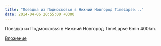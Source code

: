 ```yaml
---
title: "Поездка из Подмосковья в Нижний Новгород TimeLapse..."
date: 2014-04-06 20:55:00 +0300
---
```


Поездка из Подмосковья в Нижний Новгород TimeLapse 6min 400km.

[Вложение](https://vk.com/video41076938_167935358)
